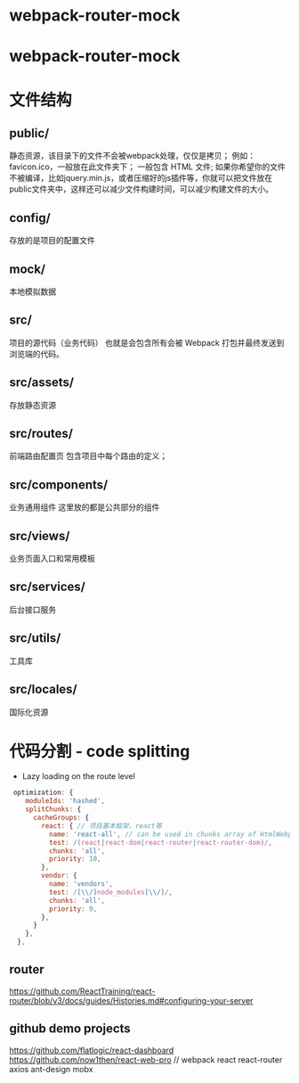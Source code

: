 # webpack-router-mock
webpack-router-mock
=======
# 文件结构

## public/
静态资源，该目录下的文件不会被webpack处理，仅仅是拷贝；
例如：favicon.ico，一般放在此文件夹下；
一般包含 HTML 文件;
如果你希望你的文件不被编译，比如jquery.min.js，或者压缩好的js插件等，你就可以把文件放在public文件夹中，这样还可以减少文件构建时间，可以减少构建文件的大小。

## config/
存放的是项目的配置文件

## mock/
本地模拟数据

## src/
项目的源代码（业务代码）
也就是会包含所有会被 Webpack 打包并最终发送到浏览端的代码。

## src/assets/
存放静态资源

## src/routes/
前端路由配置页
包含项目中每个路由的定义；

## src/components/
业务通用组件
这里放的都是公共部分的组件

## src/views/
业务页面入口和常用模板

## src/services/
后台接口服务

## src/utils/
工具库

## src/locales/
国际化资源

# 代码分割 - code splitting
+ Lazy loading on the route level


~~~ js
 optimization: {
    moduleIds: 'hashed',
    splitChunks: {
      cacheGroups: {
        react: { // 项目基本框架，react等
          name: 'react-all', // can be used in chunks array of HtmlWebpackPlugin
          test: /(react|react-dom|react-router|react-router-dom)/,
          chunks: 'all',
          priority: 10,
        },
        vendor: {
          name: 'vendors',
          test: /[\\/]node_modules[\\/]/,
          chunks: 'all',
          priority: 9,
        },
      }
    },
  },
~~~

## router
https://github.com/ReactTraining/react-router/blob/v3/docs/guides/Histories.md#configuring-your-server

## github demo projects
https://github.com/flatlogic/react-dashboard
https://github.com/now1then/react-web-pro //  webpack react react-router axios ant-design mobx

